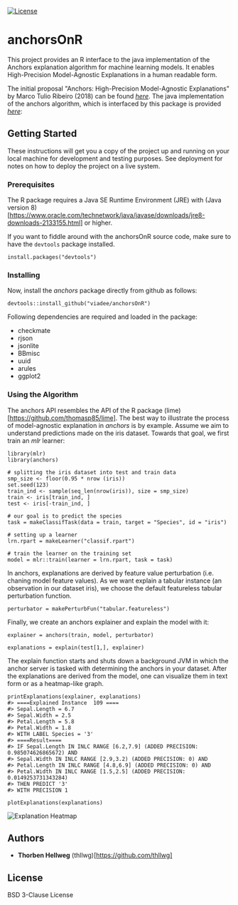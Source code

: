 [![License](https://img.shields.io/badge/License-BSD%203--Clause-blue.svg)](https://opensource.org/licenses/BSD-3-Clause)

# anchorsOnR 

This project provides an R interface to the java implementation of the Anchors explanation algorithm for machine learning models. It enables High-Precision Model-Agnostic Explanations in a human readable form. 

The initial proposal "Anchors: High-Precision Model-Agnostic Explanations" by Marco Tulio Ribeiro (2018) can be found
[*here*](https://homes.cs.washington.edu/~marcotcr/aaai18.pdf). The java implementation of the anchors algorithm, which is interfaced by this package is provided [*here*](https://github.com/viadee/javaAnchorExplainer):

## Getting Started

These instructions will get you a copy of the project up and running on your local machine for development and testing purposes. See deployment for notes on how to deploy the project on a live system.

### Prerequisites

The R package requires a Java SE Runtime Environment (JRE) with (Java version 8)[https://www.oracle.com/technetwork/java/javase/downloads/jre8-downloads-2133155.html] or higher.

If you want to fiddle around with the anchorsOnR source code, make sure to have the `devtools` package installed.

```{r}
install.packages("devtools")
```

### Installing

Now, install the *anchors* package directly from github as follows:
```{r}
devtools::install_github("viadee/anchorsOnR")
```
Following dependencies are required and loaded in the package: 
* checkmate
* rjson
* jsonlite
* BBmisc
* uuid
* arules
* ggplot2

### Using the Algorithm
The anchors API resembles the API of the R package (lime)[https://github.com/thomasp85/lime].
The best way to illustrate the process of model-agnostic explanation in *anchors* is by example. Assume we aim to understand predictions made on the iris dataset. Towards that goal, we first train an *mlr* learner:

```{r}
library(mlr)
library(anchors)

# splitting the iris dataset into test and train data
smp_size <- floor(0.95 * nrow (iris))
set.seed(123)
train_ind <- sample(seq_len(nrow(iris)), size = smp_size)
train <- iris[train_ind, ]
test <- iris[-train_ind, ]

# our goal is to predict the species
task = makeClassifTask(data = train, target = "Species", id = "iris")

# setting up a learner
lrn.rpart = makeLearner("classif.rpart")

# train the learner on the training set
model = mlr::train(learner = lrn.rpart, task = task)
```
In anchors, explanations are derived by feature value perturbation (i.e. chaning model feature values).
As we want explain a tabular instance (an observation in our dataset iris), we choose the default featureless tabular perturbation function.
```{r}
perturbator = makePerturbFun("tabular.featureless")
```
Finally, we create an anchors explainer and explain the model with it:
```{r}
explainer = anchors(train, model, perturbator)

explanations = explain(test[1,], explainer)
```
The explain function starts and shuts down a background JVM in which the anchor server is tasked with determining the anchors in your dataset.
After the explanations are derived from the model, one can visualize them in text form or as a heatmap-like graph.
```{r}
printExplanations(explainer, explanations)
#> ====Explained Instance  109 ====
#> Sepal.Length = 6.7
#> Sepal.Width = 2.5
#> Petal.Length = 5.8
#> Petal.Width = 1.8
#> WITH LABEL Species = '3'
#> ====Result====
#> IF Sepal.Length IN INLC RANGE [6.2,7.9] (ADDED PRECISION: 0.985074626865672) AND
#> Sepal.Width IN INLC RANGE [2.9,3.2) (ADDED PRECISION: 0) AND
#> Petal.Length IN INLC RANGE [4.8,6.9] (ADDED PRECISION: 0) AND
#> Petal.Width IN INLC RANGE [1.5,2.5] (ADDED PRECISION: 0.0149253731343284)
#> THEN PREDICT '3'
#> WITH PRECISION 1
```

```{r}
plotExplanations(explanations)
```
![Explanation Heatmap](https://raw.githubusercontent.com/viadee/anchorsOnR/master/docs/images/plotExplanations.png)


## Authors

* **Thorben Hellweg** (thllwg)[https://github.com/thllwg]

## License

BSD 3-Clause License

